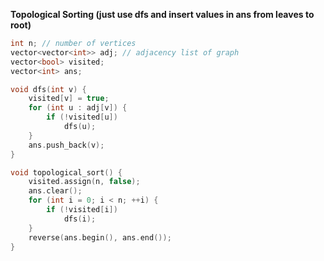 **Topological Sorting (just use dfs and insert values in ans from leaves to root)**
```cpp
int n; // number of vertices
vector<vector<int>> adj; // adjacency list of graph
vector<bool> visited;
vector<int> ans;

void dfs(int v) {
    visited[v] = true;
    for (int u : adj[v]) {
        if (!visited[u])
            dfs(u);
    }
    ans.push_back(v);
}

void topological_sort() {
    visited.assign(n, false);
    ans.clear();
    for (int i = 0; i < n; ++i) {
        if (!visited[i])
            dfs(i);
    }
    reverse(ans.begin(), ans.end());
}
```
